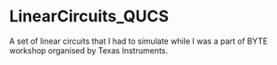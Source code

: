 # LinearCircuits_QUCS
A set of linear circuits that I had to simulate while I was a part of BYTE workshop organised by Texas Instruments.
